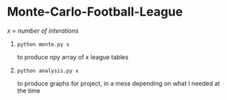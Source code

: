 # Monte-Carlo-Football-League

_x = number of interations_

 1. `python monte.py x`

      to produce npy array of x league tables

2. `python analysis.py x`

      to produce graphs for project, in a mess depending on what I needed at the time 
